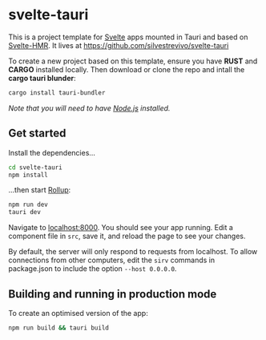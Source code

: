 # svelte-tauri

This is a project template for [Svelte](https://svelte.dev) apps mounted in Tauri and based on [Svelte-HMR](https://github.com/rixo/svelte-template-hot). It lives at https://github.com/silvestrevivo/svelte-tauri

To create a new project based on this template, ensure you have **RUST** and **CARGO** installed locally. Then download or clone the repo and intall the **cargo tauri blunder**:

```bash
cargo install tauri-bundler
```

_Note that you will need to have [Node.js](https://nodejs.org) installed._

## Get started

Install the dependencies...

```bash
cd svelte-tauri
npm install
```

...then start [Rollup](https://rollupjs.org):

```bash
npm run dev
tauri dev
```

Navigate to [localhost:8000](http://localhost:5000). You should see your app running. Edit a component file in `src`, save it, and reload the page to see your changes.

By default, the server will only respond to requests from localhost. To allow connections from other computers, edit the `sirv` commands in package.json to include the option `--host 0.0.0.0`.

## Building and running in production mode

To create an optimised version of the app:

```bash
npm run build && tauri build
```
